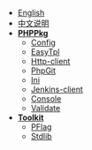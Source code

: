 * [English](/README.md)
* [中文说明](/README.zh-CN.md)
* **[PHPPkg](https://github.com/phppkg)**
    * [Config](https://phppkg.github.io/config/ "🗂 Config load, management, merge, get, set and more.")
    * [EasyTpl](https://phppkg.github.io/easytpl/ "⚡️ Simple and fastly template engine for PHP")
    * [Http-client](https://phppkg.github.io/http-client/ "An easy-to-use HTTP client library for PHP")
    * [PhpGit](https://phppkg.github.io/phpgit/ "A Git wrapper library for PHP")
    * [Ini](https://phppkg.github.io/ini/ "💪 An enhanced INI format parser written in PHP")
    * [Jenkins-client](https://phppkg.github.io/jenkins-client/ "Designed to interact with Jenkins CI using its API")
    * [Console](https://inhere.github.io/php-console/ "🖥 PHP CLI library, provide console options, arguments parse")
    * [Validate](https://inhere.github.io/php-validate/ "php data validate engine")
* **[Toolkit](https://github.com/php-toolkit)**
    * [PFlag](https://php-toolkit.github.io/pflag/ "console option and argument parse")
    * [Stdlib](https://php-toolkit.github.io/stdlib/ "Useful basic tools library for PHP development.")
